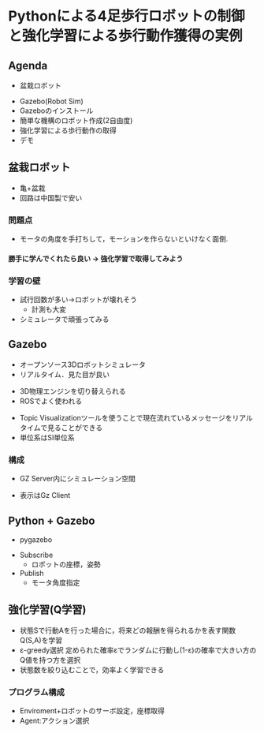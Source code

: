 # Pythonによる4足歩行ロボットの制御と強化学習による歩行動作獲得の実例

## Agenda

* 盆栽ロボット
+ Gazebo(Robot Sim)
+ Gazeboのインストール
+ 簡単な機構のロボット作成(2自由度)
+ 強化学習による歩行動作の取得
+ デモ

## 盆栽ロボット

* 亀+盆栽
* 回路は中国製で安い

### 問題点

+ モータの角度を手打ちして，モーションを作らないといけなく面倒.

#### 勝手に学んでくれたら良い -> 強化学習で取得してみよう

### 学習の壁

+ 試行回数が多い->ロボットが壊れそう
  + 計測も大変
+ シミュレータで頑張ってみる

## Gazebo

* オープンソース3Dロボットシミュレータ
* リアルタイム．見た目が良い
+ 3D物理エンジンを切り替えられる
+ ROSでよく使われる
* Topic Visualizationツールを使うことで現在流れているメッセージをリアルタイムで見ることができる
* 単位系はSI単位系

### 構成

* GZ Server内にシミュレーション空間
+ 表示はGz Client

## Python + Gazebo

+ pygazebo
* Subscribe
  + ロボットの座標，姿勢
* Publish
  + モータ角度指定

## 強化学習(Q学習)

* 状態Sで行動Aを行った場合に，将来どの報酬を得られるかを表す関数Q(S,A)を学習
* ε-greedy選択
  定められた確率εでランダムに行動し(1-ε)の確率で大きい方のQ値を持つ方を選択
* 状態数を絞り込むことで，効率よく学習できる

### プログラム構成

* Enviroment+ロボットのサーボ設定，座標取得
* Agent:アクション選択  
